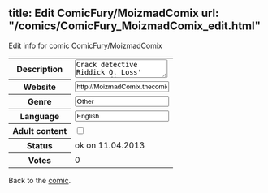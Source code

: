 title: Edit ComicFury/MoizmadComix
url: "/comics/ComicFury_MoizmadComix_edit.html"
---
Edit info for comic ComicFury/MoizmadComix

<form name="comic" action="http://gaepostmail.appengine.com/comic" name="post">
<table class="comicinfo">
<tr>
<th>Description</th><td><textarea name="description">Crack detective Riddick Q. Loss' never-ending quest to catch the villainous Sir Dimswitch in 1950's Vancouver.</textarea></td>
</tr>
<tr>
<th>Website</th><td><input type="text" name="url" value="http://MoizmadComix.thecomicseries.com/"/></td>
</tr>
<tr>
<th>Genre</th><td><input type="text" name="genre" value="Other"/></td>
</tr>
<tr>
<th>Language</th><td><input type="text" name="language" value="English"/></td>
</tr>
<tr>
<th>Adult content</th><td><input type="checkbox" name="adult" value="adult" /></td>
</tr>
<tr>
<th>Status</th><td>ok on 11.04.2013</td>
</tr>
<tr>
<th>Votes</th><td>0</div></td>
</tr>
</table>
</form>

Back to the [comic](/comics/ComicFury_MoizmadComix.html).
